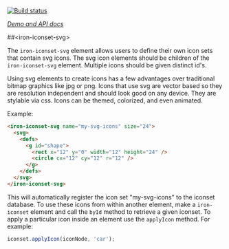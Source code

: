 <!---

This README is automatically generated from the comments in these files:
iron-iconset-svg.html

Edit those files, and our readme bot will duplicate them over here!
Edit this file, and the bot will squash your changes :)

The bot does some handling of markdown. Please file a bug if it does the wrong
thing! https://github.com/PolymerLabs/tedium/issues

-->

[![Build status](https://travis-ci.org/PolymerElements/iron-iconset-svg.svg?branch=master)](https://travis-ci.org/PolymerElements/iron-iconset-svg)

_[Demo and API docs](https://elements.polymer-project.org/elements/iron-iconset-svg)_

##&lt;iron-iconset-svg&gt;

The `iron-iconset-svg` element allows users to define their own icon sets that contain svg icons. The svg icon elements should be children of the `iron-iconset-svg` element. Multiple icons should be given distinct id's.

Using svg elements to create icons has a few advantages over traditional bitmap graphics like jpg or png. Icons that use svg are vector based so they are resolution independent and should look good on any device. They are stylable via css. Icons can be themed, colorized, and even animated.

Example:

```html
<iron-iconset-svg name="my-svg-icons" size="24">
  <svg>
    <defs>
      <g id="shape">
        <rect x="12" y="0" width="12" height="24" />
        <circle cx="12" cy="12" r="12" />
      </g>
    </defs>
  </svg>
</iron-iconset-svg>
```

This will automatically register the icon set "my-svg-icons" to the iconset database. To use these icons from within another element, make a `iron-iconset` element and call the `byId` method to retrieve a given iconset. To apply a particular icon inside an element use the `applyIcon` method. For example:

```javascript
iconset.applyIcon(iconNode, 'car');
```
